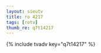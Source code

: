 ```yaml
--- 
layout: sieutv
title: ro 4217
tags: [rotv]
thumb_re: q7t14217
---
```

{% include tvadv key="q7t14217" %} 
